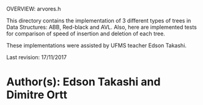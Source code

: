 
OVERVIEW: arvores.h

This directory contains the implementation of 3 different types of trees in Data Structures:
ABB, Red-black and AVL. Also, here are implemented tests for comparison of speed of insertion and deletion
of each tree.

These implementations were assisted by UFMS teacher Edson Takashi.

Last revision: 17/11/2017
# Author(s): Edson Takashi and Dimitre Ortt
